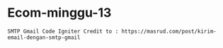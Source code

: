# Ecom-minggu-13
    SMTP Gmail Code Igniter Credit to : https://masrud.com/post/kirim-email-dengan-smtp-gmail
